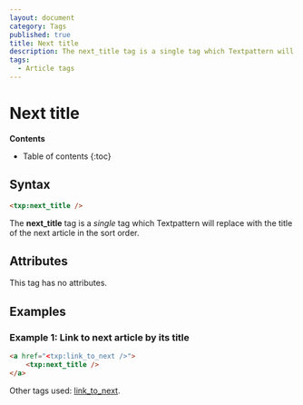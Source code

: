 ```yaml
---
layout: document
category: Tags
published: true
title: Next title
description: The next_title tag is a single tag which Textpattern will replace with the title of the next article in the sort order.
tags:
  - Article tags
---
```


# Next title

**Contents**

* Table of contents
{:toc}

## Syntax

~~~ html
<txp:next_title />
~~~

The **next_title** tag is a *single* tag which Textpattern will replace with the title of the next article in the sort order.

## Attributes

This tag has no attributes.

## Examples

### Example 1: Link to next article by its title

~~~ html
<a href="<txp:link_to_next />">
    <txp:next_title />
</a>
~~~

Other tags used: [link_to_next](/tags/link_to_next).
